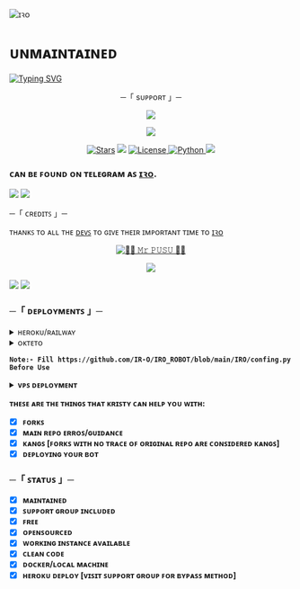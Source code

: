 ![ɪꝛᴏ](https://te.legra.ph/file/d2d656ff1e4a61c9feff8.jpg)
# ᴜɴᴍᴀɪɴᴛᴀɪɴᴇᴅ

[![Typing SVG](https://readme-typing-svg.herokuapp.com/?lines=WELCOME+TO+IRO+A+ADVANCE+BOT)](https://github.com/IR-O/IRO_ROBOT)

<p align="center">
    ─「 sᴜᴩᴩᴏʀᴛ 」─
</p>

</h3>
<p align="center">
<a href="https://telegram.me/iro_x_support"><img src="https://img.shields.io/badge/-Support%20Group-blue.svg?style=for-the-badge&logo=Telegram"></a>
</p>
<p align="center">
<a href="https://telegram.me/iro_bot_support"><img src="https://img.shields.io/badge/-Support%20Channel-blue.svg?style=for-the-badge&logo=Telegram"></a>
</p>

<p align="center">
<a href="https://github.com/IR-O/IRO_ROBOT/stargazers"><img src="https://img.shields.io/github/stars/IR-O/IRO_ROBOT?color=black&logo=github&logoColor=black&style=for-the-badge" alt="Stars" /></a>
<a href="https://github.com/IR-O/IRO_ROBOT/network/members"> <img src="https://img.shields.io/github/forks/IR-O/IRO_ROBOT?color=black&logo=github&logoColor=black&style=for-the-badge" /></a>
<a href="https://github.com/IR-O/IRO_ROBOT/blob/master/LICENSE"> <img src="https://img.shields.io/badge/License-MIT-blueviolet?style=for-the-badge" alt="License" /> </a>
<a href="https://www.python.org/"> <img src="https://img.shields.io/badge/Written%20in-Python-orange?style=for-the-badge&logo=python" alt="Python" /> </a>
<a href="https://github.com/IR-O/IRO_ROBOT/commits/IR-O"> <img src="https://img.shields.io/github/last-commit/IR-O/IRO_ROBOT?color=blue&logo=github&logoColor=green&style=for-the-badge" /></a>
</p>


### ᴄᴀɴ ʙᴇ ꜰᴏᴜɴᴅ ᴏɴ ᴛᴇʟᴇɢʀᴀᴍ ᴀꜱ [ɪꝛᴏ](https://t.me/Iro_m_bot).

<img src="https://user-images.githubusercontent.com/73097560/115834477-dbab4500-a447-11eb-908a-139a6edaec5c.gif"> <img src="https://user-images.githubusercontent.com/73097560/115834477-dbab4500-a447-11eb-908a-139a6edaec5c.gif">


─「 ᴄʀᴇᴅɪᴛꜱ 」─ 


ᴛʜᴀɴᴋꜱ ᴛᴏ ᴀʟʟ ᴛʜᴇ [ᴅᴇᴠꜱ](https://t.me/iro_x_support/16) ᴛᴏ ɢɪᴠᴇ ᴛʜᴇɪʀ ɪᴍᴘᴏʀᴛᴀɴᴛ ᴛɪᴍᴇ ᴛᴏ [ɪꝛᴏ](https://t.me/Iro_m_bot)

<p align="center">
<a href="https://github.com/Iro09"> <img src="https://img.shields.io/badge/🌹🌹 𝙼𝚛 𝙿𝚄𝚂𝚄 🌹🌹-black?style=for-the-badge&logo=github" alt="🌹🌹 𝙼𝚛 𝙿𝚄𝚂𝚄 🌹🌹" /> </a>
<p align="center">
<a href="https://telegram.me/legend_pusu"><img src="https://img.shields.io/badge/-🌹🌹 𝙼𝚛 𝙿𝚄𝚂𝚄 🌹🌹%20-blue.svg?style=for-the-badge&logo=Telegram"></a>
</p>

<img src="https://user-images.githubusercontent.com/73097560/115834477-dbab4500-a447-11eb-908a-139a6edaec5c.gif"> <img src="https://user-images.githubusercontent.com/73097560/115834477-dbab4500-a447-11eb-908a-139a6edaec5c.gif">

###      ─「 ᴅᴇᴘʟᴏʏᴍᴇɴᴛꜱ 」─

<details>
	<summary>ʜᴇʀᴏᴋᴜ/ʀᴀɪʟᴡᴀʏ</summary>
	<br>
	<b>
ᴛʜᴇ ᴇᴀꜱɪᴇꜱᴛ ᴡᴀʏ ᴛᴏ ᴅᴇᴘʟᴏʏ ᴛʜɪꜱ ʙᴏᴛ ɪꜱ ᴠɪᴀ ʜᴇʀᴏᴋᴜ.
		ɪɴ ᴏʀᴅᴇʀ ᴛᴏ ᴅᴇᴘʟᴏʏ, ʏᴏᴜ ᴊᴜꜱᴛ ʜᴀᴠᴇ ꜰɪʟʟ ᴛʜᴇ ɴᴇᴄᴇꜱꜱᴀʀʏ ᴇɴᴠɪʀᴏɴᴍᴇɴᴛ ᴠᴀʀɪᴀʙʟᴇꜱ ᴀɴᴅ ᴅᴏɴᴇ!</b>
	
  <h1>
    <p align="center">
        <a href="https://dashboard.heroku.com/new?template=https://github.com/legendaditya03/Pusu-Secure">
            <img src="https://www.herokucdn.com/deploy/button.svg" alt="Deploy">
        </a>
</h1>
</details> 






<details>
	<summary>ᴏᴋᴛᴇᴛᴏ</summary>
	<br>
	<b>
ᴄʟɪᴄᴋ ᴏɴ ᴛʜᴇ ʙᴜᴛᴛᴏɴ ᴛᴏ ᴅᴇᴘʟᴏʏ ᴛᴏ ᴏᴋᴛᴇᴛᴏ.
	
  <h1>
    <p align="center">
        <a href="https://cloud.okteto.com/deploy?repository=https://github.com/legendaditya03/Pusu-Secure">
            <img src="https://img.shields.io/badge/Deploy%20On%20Okteto-informational?style=for-the-badge&logo=Okteto" alt="Deploy">
        </a>
</h1>
</details> 

	Note:- Fill https://github.com/IR-O/IRO_ROBOT/blob/main/IRO/confing.py Before Use
	
<details>
	<summary> ᴠᴘꜱ ᴅᴇᴘʟᴏʏᴍᴇɴᴛ </summary>

`sudo apt-get update -y && apt-get upgrade -y`

`sudo apt-get -y install git`
	
`sudo pip3 install -U pip`

`git clone https://github.com/IR-O/IRO_ROBOT && cd IRO_ROBOT`

`pip3 install --upgrade pip setuptools`

`pip3 install -U -r requirements.txt`

`sudo apt install tmux && tmux`

`python3 -m IRO`
	
HERE YOU GO IRO IS DEPLOYED🥀

</details> 




ᴛʜᴇꜱᴇ ᴀʀᴇ ᴛʜᴇ ᴛʜɪɴɢꜱ ᴛʜᴀᴛ ᴋʀɪꜱᴛʏ ᴄᴀɴ ʜᴇʟᴘ ʏᴏᴜ ᴡɪᴛʜ:

+ [x] ꜰᴏʀᴋꜱ
+ [x] ᴍᴀɪɴ ʀᴇᴘᴏ ᴇʀʀᴏꜱ/ɢᴜɪᴅᴀɴᴄᴇ
+ [x] ᴋᴀɴɢꜱ [ꜰᴏʀᴋꜱ ᴡɪᴛʜ ɴᴏ ᴛʀᴀᴄᴇ ᴏꜰ ᴏʀɪɢɪɴᴀʟ ʀᴇᴘᴏ ᴀʀᴇ ᴄᴏɴꜱɪᴅᴇʀᴇᴅ ᴋᴀɴɢꜱ]
+ [x] ᴅᴇᴘʟᴏʏɪɴɢ ʏᴏᴜʀ ʙᴏᴛ	
	
###      ─「 ꜱᴛᴀᴛᴜꜱ 」─

+ [x] ᴍᴀɪɴᴛᴀɪɴᴇᴅ
+ [x] ꜱᴜᴘᴘᴏʀᴛ ɢʀᴏᴜᴘ ɪɴᴄʟᴜᴅᴇᴅ
+ [x] ꜰʀᴇᴇ
+ [x] ᴏᴘᴇɴꜱᴏᴜʀᴄᴇᴅ
+ [x] ᴡᴏʀᴋɪɴɢ ɪɴꜱᴛᴀɴᴄᴇ ᴀᴠᴀɪʟᴀʙʟᴇ
+ [x] ᴄʟᴇᴀɴ ᴄᴏᴅᴇ
+ [x] ᴅᴏᴄᴋᴇʀ/ʟᴏᴄᴀʟ ᴍᴀᴄʜɪɴᴇ
+ [x] ʜᴇʀᴏᴋᴜ ᴅᴇᴘʟᴏʏ [ᴠɪꜱɪᴛ ꜱᴜᴘᴘᴏʀᴛ ɢʀᴏᴜᴘ ꜰᴏʀ ʙʏᴘᴀꜱꜱ ᴍᴇᴛʜᴏᴅ]
